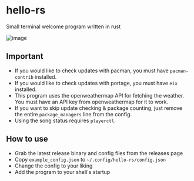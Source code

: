 # hello-rs
Small terminal welcome program written in rust

![image](https://user-images.githubusercontent.com/33522919/160268380-63f8d2f8-980b-4cc3-b627-1ae41cb818f6.png)

## Important
* If you would like to check updates with pacman, you must have `pacman-contrib` installed.
* If you would like to check updates with portage, you must have `eix` installed.
* This program uses the openweathermap API for fetching the weather. You must have an API key from openweathermap for it to work.
* If you want to skip update checking & package counting, just remove the entire `package_managers` line from the config.
* Using the song status requires `playerctl`.

## How to use
* Grab the latest release binary and config files from the releases page
* Copy `example_config.json` to `~/.config/hello-rs/config.json` 
* Change the config to your liking  
* Add the program to your shell's startup
